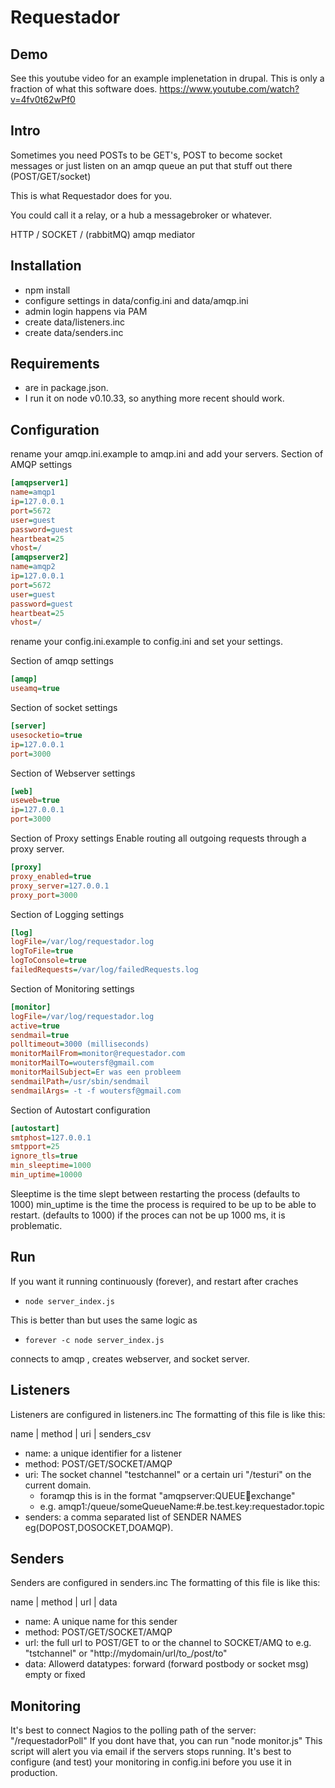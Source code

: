 # Requestador #

## Demo ##
See this youtube video for an example implenetation in drupal.
This is only a fraction of what this software does.
https://www.youtube.com/watch?v=4fv0t62wPf0

## Intro ##
Sometimes you need POSTs to be GET's, POST to become socket messages or
just listen on an amqp queue an put that stuff out there (POST/GET/socket)

This is what Requestador does for you.

You could call it a relay, or a hub a messagebroker or whatever.

HTTP / SOCKET / (rabbitMQ) amqp mediator

## Installation ##
* npm install
* configure settings in data/config.ini and data/amqp.ini
* admin login happens via PAM
* create data/listeners.inc
* create data/senders.inc

## Requirements ##
* are in package.json.
* I run it on node v0.10.33, so anything more recent should work.

## Configuration ##

rename your amqp.ini.example to amqp.ini and add your servers.
Section of AMQP settings

```ini
[amqpserver1]
name=amqp1
ip=127.0.0.1
port=5672
user=guest
password=guest
heartbeat=25
vhost=/
[amqpserver2]
name=amqp2
ip=127.0.0.1
port=5672
user=guest
password=guest
heartbeat=25
vhost=/
```
rename your config.ini.example to config.ini and set your settings.

Section of amqp settings
```ini
[amqp]
useamq=true
```

Section of socket settings
```ini
[server]
usesocketio=true
ip=127.0.0.1
port=3000
```

Section of Webserver settings
```ini
[web]
useweb=true
ip=127.0.0.1
port=3000
```

Section of Proxy settings
Enable routing all outgoing requests through a proxy server.
```ini
[proxy]
proxy_enabled=true
proxy_server=127.0.0.1
proxy_port=3000
```

Section of Logging settings
```ini
[log]
logFile=/var/log/requestador.log
logToFile=true
logToConsole=true
failedRequests=/var/log/failedRequests.log
```

Section of Monitoring settings
```ini
[monitor]
logFile=/var/log/requestador.log
active=true
sendmail=true
polltimeout=3000 (milliseconds)
monitorMailFrom=monitor@requestador.com
monitorMailTo=woutersf@gmail.com
monitorMailSubject=Er was een probleem
sendmailPath=/usr/sbin/sendmail
sendmailArgs= -t -f woutersf@gmail.com
```

Section of Autostart configuration
```ini
[autostart]
smtphost=127.0.0.1
smtpport=25
ignore_tls=true
min_sleeptime=1000
min_uptime=10000
```
Sleeptime is the time slept between restarting the process (defaults to 1000)
min_uptime is the time the process is required to be up to be able to restart. (defaults to 1000)
if the proces can not be up 1000 ms, it is problematic.


## Run ##
If you want it running continuously (forever), and restart after craches
* `node server_index.js`

This is better than but uses the same logic as
* `forever -c node server_index.js`

connects to amqp , creates webserver, and socket server.

## Listeners ##
Listeners are configured in listeners.inc
The formatting of this file is like this:

name | method | uri | senders_csv

* name: a unique identifier for a listener
* method:  POST/GET/SOCKET/AMQP
* uri: The socket channel "testchannel" or a certain uri "/testuri" on the current domain.
  * foramqp this is in the format "amqpserver:QUEUE:key:exchange"
  * e.g. amqp1:/queue/someQueueName:#.be.test.key:requestador.topic
* senders: a comma separated list of SENDER NAMES eg(DOPOST,DOSOCKET,DOAMQP).

## Senders ##
Senders are configured in senders.inc
The formatting of this file is like this:

name | method | url | data
* name: A unique name for this sender
* method: POST/GET/SOCKET/AMQP
* url: the full url to POST/GET to or the channel to SOCKET/AMQ to
e.g. "tstchannel" or "http://mydomain/url/to_/post/to"
* data: Allowerd datatypes: forward (forward postbody or socket msg) empty or fixed

## Monitoring ##
It's best to connect Nagios to the polling path of the server: "/requestadorPoll"
If you dont have that, you can run "node monitor.js" This script will alert you via email if the servers stops running.
It's best to configure (and test) your monitoring in config.ini before you use it in production.
